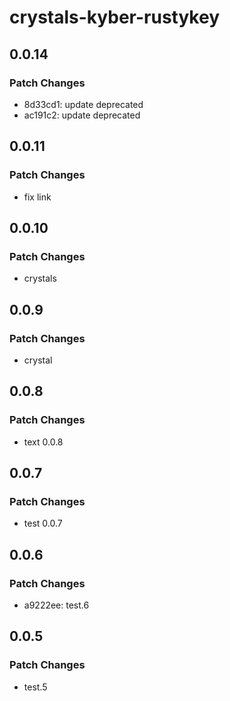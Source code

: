# crystals-kyber-rustykey

## 0.0.14

### Patch Changes

- 8d33cd1: update deprecated
- ac191c2: update deprecated

## 0.0.11

### Patch Changes

- fix link

## 0.0.10

### Patch Changes

- crystals

## 0.0.9

### Patch Changes

- crystal

## 0.0.8

### Patch Changes

- text 0.0.8

## 0.0.7

### Patch Changes

- test 0.0.7

## 0.0.6

### Patch Changes

- a9222ee: test.6

## 0.0.5

### Patch Changes

- test.5
